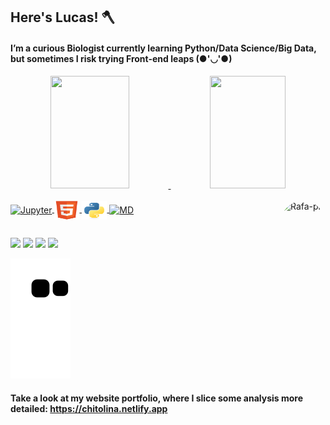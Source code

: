 ## Here's Lucas! 🪓

#### I’m a curious Biologist currently learning Python/Data Science/Big Data, but sometimes I risk trying Front-end leaps (●'◡'●)


<div align="center">
  <a href="https://github.com/chitolina">
  <img height="180em" width="50%" src="https://github-readme-stats.vercel.app/api?username=chitolina&show_icons=true&theme=radical&include_all_commits=true&count_private=true"/>
  <img height="180em" width="49%" src="https://github-readme-stats.vercel.app/api/top-langs/?username=chitolina&layout=compact&langs_count=7&theme=radical"/>
</div>
<div style="display: inline_block"><br>
  <img align="center" alt="Jupyter" height="30" width="40" src="https://cdn.jsdelivr.net/gh/devicons/devicon/icons/jupyter/jupyter-original.svg">  
  <img align="center" alt="HTML" height="30" width="40" src="https://raw.githubusercontent.com/devicons/devicon/master/icons/html5/html5-original.svg">  
  <img align="center" alt="Python" height="30" width="40" src="https://raw.githubusercontent.com/devicons/devicon/master/icons/python/python-original.svg">
  <img align="center" alt="MD" height="30" width="40" src="https://cdn.jsdelivr.net/gh/devicons/devicon/icons/markdown/markdown-original.svg" />
  <img align="right" alt="Rafa-pic" height="150" style="border-radius:50px;  src="<img src="https://github.com/Chitolina/2nd_Site_TranquilPeak_Theme/blob/master/themes/hugo-tranquilpeak-theme/static/hifox.png" class="hrafntinna" title="" alt="">
</div>
  
  ##
 
<div>   
    <a href="https://instagram.com/acechitolina" target="_blank"><img src="https://img.shields.io/badge/-Instagram-%23E4405F?style=for-the-badge&logo=instagram&logoColor=white" target="_blank"></a> 
    <a href="https://discord.gg/https://discord.gg/QjcPx4qf" target="_blank"><img src="https://img.shields.io/badge/Discord-7289DA?style=for-the-badge&logo=discord&logoColor=white" target="_blank"></a> 
    <a href = "mailto:lucas.chitolina@edu.pucrs.br"><img src="https://img.shields.io/badge/-Gmail-%23333?style=for-the-badge&logo=gmail&logoColor=white" target="_blank"></a>
    <a href="https://www.linkedin.com/in/lucas-chitolina" target="_blank"><img src="https://img.shields.io/badge/-LinkedIn-%230077B5?style=for-the-badge&logo=linkedin&logoColor=white" target="_blank"></a> 

   
  ![Snake animation](https://github.com/chitolina/chitolina/blob/output/github-contribution-grid-snake.svg)
 
</div>
 
#### Take a look at my website portfolio, where I slice some analysis more detailed: https://chitolina.netlify.app
